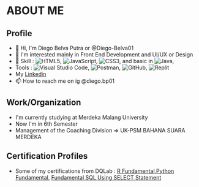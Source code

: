 # ABOUT ME
## Profile

- 👋 Hi, I'm Diego Belva Putra or @Diego-Belva01
- 👀 I'm interested mainly in Front End Development and UI/UX or Design
- 🌱 Skill : ![HTML5](https://img.shields.io/badge/html5-%23E34F26.svg?style=for-the-badge&logo=html5&logoColor=white), ![JavaScript](https://img.shields.io/badge/javascript-%23323330.svg?style=for-the-badge&logo=javascript&logoColor=%23F7DF1E), ![CSS3](https://img.shields.io/badge/css3-%231572B6.svg?style=for-the-badge&logo=css3&logoColor=white), and basic in ![Java](https://img.shields.io/badge/java-%23ED8B00.svg?style=for-the-badge&logo=java&logoColor=white),
- Tools : ![Visual Studio Code](https://img.shields.io/badge/Visual%20Studio%20Code-0078d7.svg?style=for-the-badge&logo=visual-studio-code&logoColor=white), ![Postman](https://img.shields.io/badge/Postman-FF6C37?style=for-the-badge&logo=postman&logoColor=white), ![GitHub](https://img.shields.io/badge/github-%23121011.svg?style=for-the-badge&logo=github&logoColor=white), ![Replit](https://img.shields.io/badge/Replit-DD1200?style=for-the-badge&logo=Replit&logoColor=white)
- My [Linkedin](https://www.linkedin.com/in/diegobelvaputra/)
- 📫 How to reach me on ig @diego.bp01

Work/Organization
--
- I'm currently studying at Merdeka Malang University
- Now I'm in 6th Semester
- Management of the Coaching Division => UK-PSM BAHANA SUARA MERDEKA

Certification Profiles
-- 
- Some of my certifications from DQLab : [R Fundamental](https://academy.dqlab.id/Certificate_check_2/resultV2/DQLABINTR1AHWDCO),[Python Fundamental](https://academy.dqlab.id/Certificate_check_2/resultV2/DQLABINTP1UFHAMJ), [Fundamental SQL Using SELECT Statement](https://academy.dqlab.id/Certificate_check_2/resultV2/DQLABSQLT1WJOPAS)

